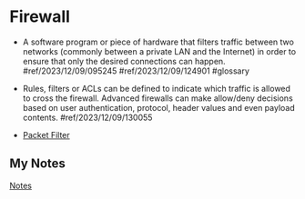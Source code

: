 # Firewall
- A software program or piece of hardware that filters traffic between two networks (commonly between a private LAN and the Internet) in order to ensure that only the desired connections can happen. #ref/2023/12/09/095245 #ref/2023/12/09/124901 #glossary

- Rules, filters or ACLs can be defined to indicate which traffic is allowed to cross the firewall. Advanced firewalls can make allow/deny decisions based on user authentication, protocol, header values and even payload contents. #ref/2023/12/09/130055
- [Packet Filter](packet-filter.md)
## My Notes
[Notes](mynotes/firewall-notes.md)
